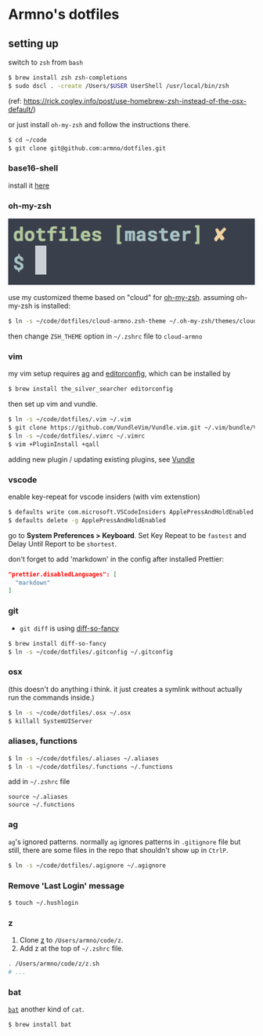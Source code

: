 # Armno's dotfiles

## setting up

switch to `zsh` from `bash`

```sh
$ brew install zsh zsh-completions
$ sudo dscl . -create /Users/$USER UserShell /usr/local/bin/zsh
```

(ref: https://rick.cogley.info/post/use-homebrew-zsh-instead-of-the-osx-default/)

or just install `oh-my-zsh` and follow the instructions there.

```sh
$ cd ~/code
$ git clone git@github.com:armno/dotfiles.git
```

### base16-shell

install it [here](https://github.com/chriskempson/base16-shell)

### oh-my-zsh

![modified cloud theme](screenshot.png)

use my customized theme based on "cloud" for [oh-my-zsh](http://ohmyz.sh/). assuming oh-my-zsh is installed:

```sh
$ ln -s ~/code/dotfiles/cloud-armno.zsh-theme ~/.oh-my-zsh/themes/cloud-armno.zsh-theme
```

then change `ZSH_THEME` option in `~/.zshrc` file to `cloud-armno`

### vim

my vim setup requires [ag](https://github.com/ggreer/the_silver_searcher)
and [editorconfig](http://editorconfig.org), which can be installed by

```sh
$ brew install the_silver_searcher editorconfig
```

then set up vim and vundle.

```sh
$ ln -s ~/code/dotfiles/.vim ~/.vim
$ git clone https://github.com/VundleVim/Vundle.vim.git ~/.vim/bundle/Vundle.vim
$ ln -s ~/code/dotfiles/.vimrc ~/.vimrc
$ vim +PluginInstall +qall
```

adding new plugin / updating existing plugins, see [Vundle](https://github.com/gmarik/Vundle.vim)

### vscode

enable key-repeat for vscode insiders (with vim extenstion)

```sh
$ defaults write com.microsoft.VSCodeInsiders ApplePressAndHoldEnabled -bool false
$ defaults delete -g ApplePressAndHoldEnabled
```

go to **System Preferences > Keyboard**. Set Key Repeat to be `fastest` and Delay Until Report to be `shortest`.

don't forget to add 'markdown' in the config after installed Prettier: 
```json
"prettier.disabledLanguages": [
  "markdown"
]
```

### git

- `git diff` is using [diff-so-fancy](https://github.com/so-fancy/diff-so-fancy)

```sh
$ brew install diff-so-fancy
$ ln -s ~/code/dotfiles/.gitconfig ~/.gitconfig
```

### osx

(this doesn't do anything i think. it just creates a symlink without actually run the commands inside.)

```sh
$ ln -s ~/code/dotfiles/.osx ~/.osx
$ killall SystemUIServer
```

### aliases, functions

```sh
$ ln -s ~/code/dotfiles/.aliases ~/.aliases
$ ln -s ~/code/dotfiles/.functions ~/.functions
```

add in `~/.zshrc` file

```
source ~/.aliases
source ~/.functions
```

### ag

`ag`'s ignored patterns. normally `ag` ignores patterns in `.gitignore` file but still, there are some files in the repo that shouldn't show up in `CtrlP`.

```sh
$ ln -s ~/code/dotfiles/.agignore ~/.agignore
```

### Remove 'Last Login' message

```sh
$ touch ~/.hushlogin
```

### z

1. Clone [z](https://github.com/rupa/z) to `/Users/armno/code/z`.
2. Add z at the top of `~/.zshrc` file.

```bash
. /Users/armno/code/z/z.sh
# ...
```

### bat

[`bat`](https://github.com/sharkdp/bat) another kind of `cat`.

```sh
$ brew install bat
```
